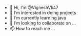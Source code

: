 - 👋 Hi, I’m @VigneshVk47
- 👀 I’m interested in doing projects
- 🌱 I’m currently learning java
- 💞️ I’m looking to collaborate on ...
- 📫 How to reach me ...

<!---
VigneshVk47/VigneshVk47 is a ✨ special ✨ repository because its `README.md` (this file) appears on your GitHub profile.
You can click the Preview link to take a look at your changes.
--->
